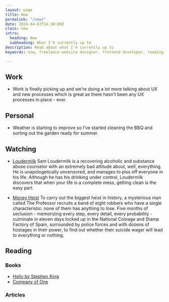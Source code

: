 ```yaml
---
layout: page
title: Now
permalink: "/now/"
date: 2024-04-03T14:30:00Z
class: now
intro:
  heading: Now
  subheading: What I'm currently up to
description: Read about what I'm currently up to
keywords: now, freelance website designer, frontend developer, reading, watching, work

---
```

## Work
* Work is finally picking up and we're doing a lot more talking about UX and new processes which is great as there hasn't been any UX processes in place - ever.

## Personal
* Weather is starting to improve so I've started cleaning the BBQ and sorting out the garden ready for summer.

## Watching
* [Loudermilk](https://www.themoviedb.org/tv/73200-loudermilk "Loudermilk")
  Sam Loudermilk is a recovering alcoholic and substance abuse counselor with an extremely bad attitude about, well, everything. He is unapologetically uncensored, and manages to piss off everyone in his life. Although he has his drinking under control, Loudermilk discovers that when your life is a complete mess, getting clean is the easy part.

* [Money Heist](https://www.themoviedb.org/tv/71446-la-casa-de-papel "Money Heist")
  To carry out the biggest heist in history, a mysterious man called The Professor recruits a band of eight robbers who have a single characteristic: none of them has anything to lose. Five months of seclusion - memorizing every step, every detail, every probability - culminate in eleven days locked up in the National Coinage and Stamp Factory of Spain, surrounded by police forces and with dozens of hostages in their power, to find out whether their suicide wager will lead to everything or nothing.

## Reading

### Books
* [Holly by Stephen King](https://bookwyrm.social/book/1373489/s/holly "Holly by Stephen King")
* [Company of One](https://bookwyrm.social/book/184714/s/company-of-one "Company of One")

### Articles
